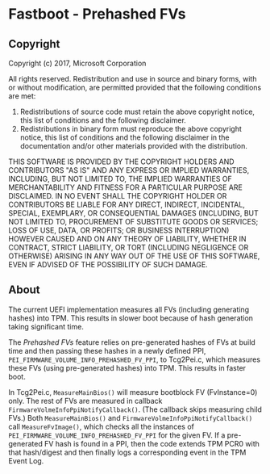 # Fastboot - Prehashed FVs

## Copyright

Copyright (c) 2017, Microsoft Corporation

All rights reserved. Redistribution and use in source and binary forms, with or without modification, are permitted provided that the following conditions are met:
1. Redistributions of source code must retain the above copyright notice, this list of conditions and the following disclaimer.
2. Redistributions in binary form must reproduce the above copyright notice, this list of conditions and the following disclaimer in the documentation and/or other materials provided with the distribution.

THIS SOFTWARE IS PROVIDED BY THE COPYRIGHT HOLDERS AND CONTRIBUTORS "AS IS" AND ANY EXPRESS OR IMPLIED WARRANTIES, INCLUDING, BUT NOT LIMITED TO, THE IMPLIED WARRANTIES OF MERCHANTABILITY AND FITNESS FOR A PARTICULAR PURPOSE ARE DISCLAIMED. IN NO EVENT SHALL THE COPYRIGHT HOLDER OR CONTRIBUTORS BE LIABLE FOR ANY DIRECT, INDIRECT, INCIDENTAL, SPECIAL, EXEMPLARY, OR CONSEQUENTIAL DAMAGES (INCLUDING, BUT NOT LIMITED TO, PROCUREMENT OF SUBSTITUTE GOODS OR SERVICES; LOSS OF USE, DATA, OR PROFITS; OR BUSINESS INTERRUPTION) HOWEVER CAUSED AND ON ANY THEORY OF LIABILITY, WHETHER IN CONTRACT, STRICT LIABILITY, OR TORT (INCLUDING NEGLIGENCE OR OTHERWISE) ARISING IN ANY WAY OUT OF THE USE OF THIS SOFTWARE, EVEN IF ADVISED OF THE POSSIBILITY OF SUCH DAMAGE.

## About

The current UEFI implementation measures all FVs (including generating hashes) into TPM.  This results in slower boot because of hash generation taking significant time.

The *Prehashed FVs* feature relies on pre-generated hashes of FVs at build time and then passing these hashes in a newly defined PPI, `PEI_FIRMWARE_VOLUME_INFO_PREHASHED_FV_PPI`, to Tcg2Pei.c, which measures these FVs (using pre-generated hashes) into TPM.  This results in faster boot.

In Tcg2Pei.c, `MeasureMainBios()` will measure bootblock FV (FvInstance=0) only.  The rest of FVs are measured in callback `FirmwareVolmeInfoPpiNotifyCallback()`.  (The callback skips measuring child FVs.)  Both `MeasureMainBios()` and `FirmwareVolmeInfoPpiNotifyCallback()` call `MeasureFvImage()`, which checks all the instances of `PEI_FIRMWARE_VOLUME_INFO_PREHASHED_FV_PPI` for the given FV.  If a pre-generated FV hash is found in a PPI, then the code extends TPM PCR0 with that hash/digest and then finally logs a corresponding event in the TPM Event Log. 


